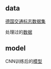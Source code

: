 ## data
[德国交通标志数据集](http://benchmark.ini.rub.de/?section=gtsrb&subsection=dataset)

处理过的[数据](https://mega.nz/#!fuB0XSQZ!p-1tHukGNHuypJh1epOoubbi2K2yRnNVVKIr8s4uivA)
## model
CNN训练后的[模型](https://mega.nz/#!DyxxyJBL!LkvCmiHIyJQCvFEoLocI4pxLdKitqdBC0MSfLIvzEtg)
